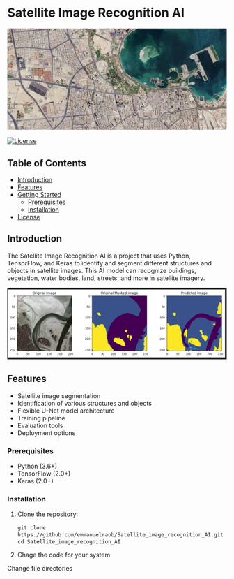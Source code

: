 # Satellite Image Recognition AI

![Project Image](readme_content/image%2044.png)

[![License](https://img.shields.io/badge/license-MIT-blue.svg)](LICENSE)

## Table of Contents

- [Introduction](#introduction)
- [Features](#features)
- [Getting Started](#getting-started)
  - [Prerequisites](#prerequisites)
  - [Installation](#installation)
- [License](#license)

## Introduction

The Satellite Image Recognition AI is a project that uses Python, TensorFlow, and Keras to identify and segment different structures and objects in satellite images. This AI model can recognize buildings, vegetation, water bodies, land, streets, and more in satellite imagery.

![Example Output](readme_content/image%2034.png)

## Features

- Satellite image segmentation
- Identification of various structures and objects
- Flexible U-Net model architecture
- Training pipeline
- Evaluation tools
- Deployment options

### Prerequisites

- Python (3.6+)
- TensorFlow (2.0+)
- Keras (2.0+)

### Installation

1. Clone the repository:

   ```shell
   git clone https://github.com/emmanuelraob/Satellite_image_recognition_AI.git
   cd Satellite_image_recognition_AI

2. Chage the code for your system:

  Change file directories
